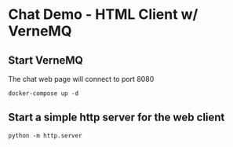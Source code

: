 # Chat Demo - HTML Client w/ VerneMQ

## Start VerneMQ

The chat web page will connect to port 8080

```
docker-compose up -d
```

## Start a simple http server for the web client

```
python -m http.server
```
